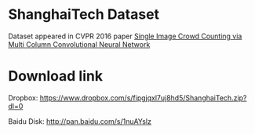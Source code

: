 # ShanghaiTech Dataset
Dataset appeared in CVPR 2016 paper [Single Image Crowd Counting via Multi Column Convolutional Neural Network](https://www.cv-foundation.org/openaccess/content_cvpr_2016/papers/Zhang_Single-Image_Crowd_Counting_CVPR_2016_paper.pdf)

# Download link
Dropbox:   https://www.dropbox.com/s/fipgjqxl7uj8hd5/ShanghaiTech.zip?dl=0

Baidu Disk: http://pan.baidu.com/s/1nuAYslz
